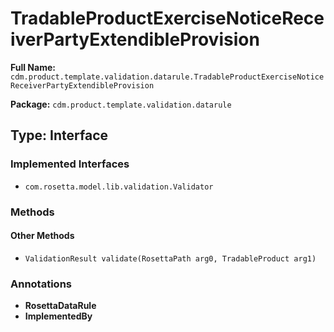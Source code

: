 # TradableProductExerciseNoticeReceiverPartyExtendibleProvision

**Full Name:** `cdm.product.template.validation.datarule.TradableProductExerciseNoticeReceiverPartyExtendibleProvision`

**Package:** `cdm.product.template.validation.datarule`

## Type: Interface

### Implemented Interfaces

- `com.rosetta.model.lib.validation.Validator`

### Methods

#### Other Methods

- `ValidationResult validate(RosettaPath arg0, TradableProduct arg1)`

### Annotations

- **RosettaDataRule**
- **ImplementedBy**

